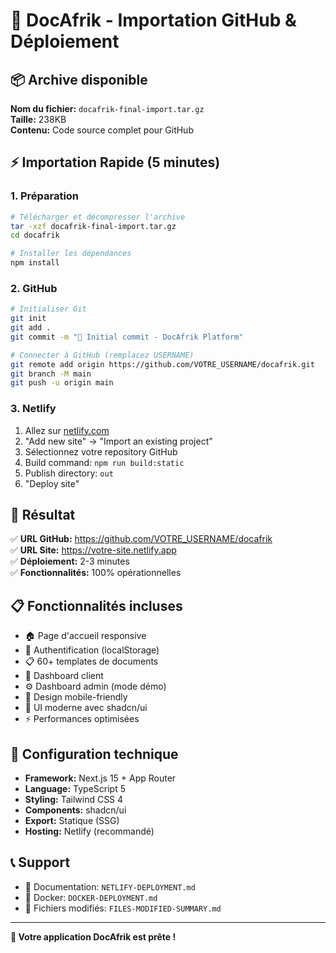 # 🚀 DocAfrik - Importation GitHub & Déploiement

## 📦 Archive disponible

**Nom du fichier:** `docafrik-final-import.tar.gz`  
**Taille:** 238KB  
**Contenu:** Code source complet pour GitHub

## ⚡ Importation Rapide (5 minutes)

### 1. Préparation
```bash
# Télécharger et décompresser l'archive
tar -xzf docafrik-final-import.tar.gz
cd docafrik

# Installer les dépendances
npm install
```

### 2. GitHub
```bash
# Initialiser Git
git init
git add .
git commit -m "🚀 Initial commit - DocAfrik Platform"

# Connecter à GitHub (remplacez USERNAME)
git remote add origin https://github.com/VOTRE_USERNAME/docafrik.git
git branch -M main
git push -u origin main
```

### 3. Netlify
1. Allez sur [netlify.com](https://netlify.com)
2. "Add new site" → "Import an existing project"
3. Sélectionnez votre repository GitHub
4. Build command: `npm run build:static`
5. Publish directory: `out`
6. "Deploy site"

## 🎯 Résultat

✅ **URL GitHub:** https://github.com/VOTRE_USERNAME/docafrik  
✅ **URL Site:** https://votre-site.netlify.app  
✅ **Déploiement:** 2-3 minutes  
✅ **Fonctionnalités:** 100% opérationnelles  

## 📋 Fonctionnalités incluses

- 🏠 Page d'accueil responsive
- 🔐 Authentification (localStorage)
- 📋 60+ templates de documents
- 👤 Dashboard client
- ⚙️ Dashboard admin (mode démo)
- 📱 Design mobile-friendly
- 🎨 UI moderne avec shadcn/ui
- ⚡ Performances optimisées

## 🔧 Configuration technique

- **Framework:** Next.js 15 + App Router
- **Language:** TypeScript 5
- **Styling:** Tailwind CSS 4
- **Components:** shadcn/ui
- **Export:** Statique (SSG)
- **Hosting:** Netlify (recommandé)

## 📞 Support

- 📖 Documentation: `NETLIFY-DEPLOYMENT.md`
- 🐳 Docker: `DOCKER-DEPLOYMENT.md`
- 📝 Fichiers modifiés: `FILES-MODIFIED-SUMMARY.md`

---

**🎉 Votre application DocAfrik est prête !**